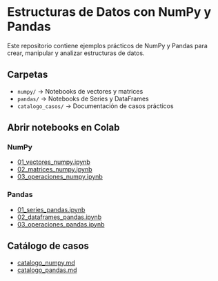 # Estructuras de Datos con NumPy y Pandas

Este repositorio contiene ejemplos prácticos de NumPy y Pandas para crear, manipular y analizar estructuras de datos.

## Carpetas

- `numpy/` → Notebooks de vectores y matrices
- `pandas/` → Notebooks de Series y DataFrames
- `catalogo_casos/` → Documentación de casos prácticos

## Abrir notebooks en Colab

### NumPy
- [01_vectores_numpy.ipynb](https://colab.research.google.com/github/juansan0098-afk/estructuras_numpy_pandas/blob/main/numpy/01_vectores_numpy.ipynb)
- [02_matrices_numpy.ipynb](https://colab.research.google.com/github/juansan0098-afk/estructuras_numpy_pandas/blob/main/numpy/02_matrices_numpy.ipynb)
- [03_operaciones_numpy.ipynb](https://colab.research.google.com/github/juansan0098-afk/estructuras_numpy_pandas/blob/main/numpy/03_operaciones_numpy.ipynb)

### Pandas
- [01_series_pandas.ipynb](https://colab.research.google.com/github/juansan0098-afk/estructuras_numpy_pandas/blob/main/pandas/01_series_pandas.ipynb)
- [02_dataframes_pandas.ipynb](https://colab.research.google.com/github/juansan0098-afk/estructuras_numpy_pandas/blob/main/pandas/02_dataframes_pandas.ipynb)
- [03_operaciones_pandas.ipynb](https://colab.research.google.com/github/juansan0098-afk/estructuras_numpy_pandas/blob/main/pandas/03_operaciones_pandas.ipynb)

## Catálogo de casos
- [catalogo_numpy.md](https://github.com/juansan0098-afk/estructuras_numpy_pandas/blob/main/catalogo_casos/catalogo_numpy.md)
- [catalogo_pandas.md](https://github.com/juansan0098-afk/estructuras_numpy_pandas/blob/main/catalogo_casos/catalogo_pandas.md)

